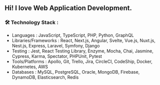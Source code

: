 ## Hi! I love Web Application Development.

### :hammer_and_wrench: Technology Stack :

- Languages : JavaScript, TypeScript, PHP, Python, GraphQL
- Libraries/Frameworks : React, Next.js, Angular, Svelte, Vue.js, Nuxt.js, Nest.js, Express, Laravel, Symfony, Django
- Testing : Jest, React Testing Library, Enzyme, Mocha, Chai, Jasmine, Cypress, Karma, Spectator, PHPUnit, Pytest
- Tools/Platforms : Apollo, Git, Trello, Jira, CircleCI, CodeShip, Docker, Kubernetes, AWS
- Databases : MySQL, PostgreSQL, Oracle, MongoDB, Firebase, DynamoDB, Elasticsearch, Redis
